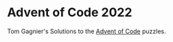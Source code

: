 Advent of Code 2022
===================

Tom Gagnier's Solutions to the [Advent of Code](https://adventofcode.com)
puzzles.